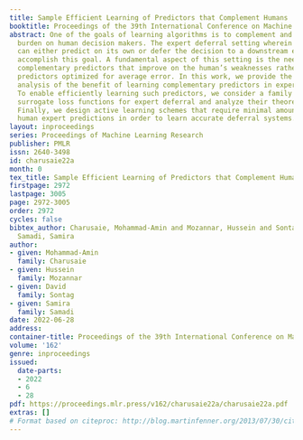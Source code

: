```yaml
---
title: Sample Efficient Learning of Predictors that Complement Humans
booktitle: Proceedings of the 39th International Conference on Machine Learning
abstract: One of the goals of learning algorithms is to complement and reduce the
  burden on human decision makers. The expert deferral setting wherein an algorithm
  can either predict on its own or defer the decision to a downstream expert helps
  accomplish this goal. A fundamental aspect of this setting is the need to learn
  complementary predictors that improve on the human’s weaknesses rather than learning
  predictors optimized for average error. In this work, we provide the first theoretical
  analysis of the benefit of learning complementary predictors in expert deferral.
  To enable efficiently learning such predictors, we consider a family of consistent
  surrogate loss functions for expert deferral and analyze their theoretical properties.
  Finally, we design active learning schemes that require minimal amount of data of
  human expert predictions in order to learn accurate deferral systems.
layout: inproceedings
series: Proceedings of Machine Learning Research
publisher: PMLR
issn: 2640-3498
id: charusaie22a
month: 0
tex_title: Sample Efficient Learning of Predictors that Complement Humans
firstpage: 2972
lastpage: 3005
page: 2972-3005
order: 2972
cycles: false
bibtex_author: Charusaie, Mohammad-Amin and Mozannar, Hussein and Sontag, David and
  Samadi, Samira
author:
- given: Mohammad-Amin
  family: Charusaie
- given: Hussein
  family: Mozannar
- given: David
  family: Sontag
- given: Samira
  family: Samadi
date: 2022-06-28
address:
container-title: Proceedings of the 39th International Conference on Machine Learning
volume: '162'
genre: inproceedings
issued:
  date-parts:
  - 2022
  - 6
  - 28
pdf: https://proceedings.mlr.press/v162/charusaie22a/charusaie22a.pdf
extras: []
# Format based on citeproc: http://blog.martinfenner.org/2013/07/30/citeproc-yaml-for-bibliographies/
---
```

